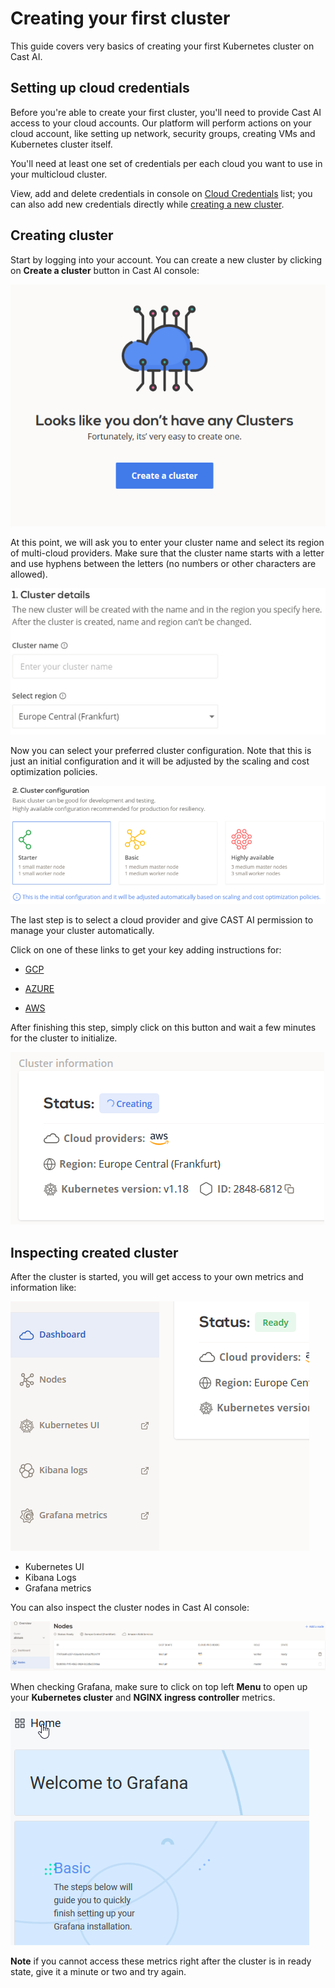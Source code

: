 # Creating your first cluster

This guide covers very basics of creating your first Kubernetes cluster on Cast AI.

## Setting up cloud credentials

Before you're able to create your first cluster, you'll need to provide Cast AI access to your cloud accounts. Our
platform will perform actions on your cloud account, like setting up network, security groups, creating VMs and
Kubernetes cluster itself.

You'll need at least one set of credentials per each cloud you want to use in your multicloud cluster.

View, add and delete credentials in console on [Cloud Credentials](https://console.cast.ai/cloud-credentials) list;
you can also add new credentials directly while [creating a new cluster](https://console.cast.ai/clusters:new).

## Creating cluster

Start by logging into your account. You can create a new cluster by clicking on **Create a cluster** button in
Cast AI console:

![](creating-your-first-cluster/no-clusters.png)

At this point, we will ask you to enter your cluster name and select its region of multi-cloud providers.
Make sure that the cluster name starts with a letter and use hyphens between the letters (no numbers or other characters
are allowed).

![](creating-your-first-cluster/cluster-details.png)

Now you can select your preferred cluster configuration. Note that this is just an initial configuration and it will be
adjusted by the scaling and cost optimization policies.

![](creating-your-first-cluster/cluster-templates.png)

The last step is to select a cloud provider and give CAST AI permission to manage your cluster automatically.

Click on one of these links to get your key adding instructions for:

* [GCP](https://castai.github.io/docs/administration/configuring-gcp-credentials/)

* [AZURE](https://castai.github.io/docs/administration/configuring-azure-credentials/)

* [AWS](https://castai.github.io/docs/administration/configuring-aws-credentials/)

After finishing this step, simply click on this button and wait a few minutes for the cluster to initialize.

![](creating-your-first-cluster/cluster-info.png)

## Inspecting created cluster

After the cluster is started, you will get access to your own metrics and information like:

![](creating-your-first-cluster/dashboard.png)

* Kubernetes UI
* Kibana Logs
* Grafana metrics

You can also inspect the cluster nodes in Cast AI console:

![](creating-your-first-cluster/cluster-nodes.png)

When checking Grafana, make sure to click on top left **Menu** to open up your **Kubernetes cluster** and
**NGINX ingress controller** metrics.

![](creating-your-first-cluster/grafana.png)

**Note** if you cannot access these metrics right after the cluster is in ready state, give it a minute or two and
try again.
